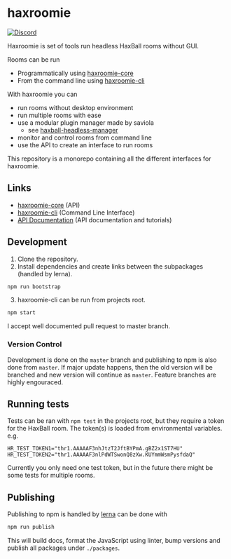 # haxroomie

<a href=https://discord.gg/TeJAEWu><img src="https://discordapp.com/api/guilds/580671475707674626/widget.png?style=shield" alt="Discord"/></a>

Haxroomie is set of tools run headless HaxBall rooms without GUI.

Rooms can be run
- Programmatically using
  [haxroomie-core](https://github.com/morko/haxroomie/tree/master/packages/haxroomie-core)
- From the command line using
  [haxroomie-cli](https://github.com/morko/haxroomie/tree/master/packages/haxroomie-cli)


With haxroomie you can
  - run rooms without desktop environment
  - run multiple rooms with ease
  - use a modular plugin manager made by saviola
    - see [haxball-headless-manager](https://github.com/saviola777/haxball-headless-manager)
  - monitor and control rooms from command line
  - use the API to create an interface to run rooms

This repository is a monorepo containing all the different interfaces for haxroomie.

## Links

- [haxroomie-core](packages/haxroomie-core/) (API)
- [haxroomie-cli](packages/haxroomie-cli/) (Command Line Interface)
- [API Documentation](https://morko.github.io/haxroomie) (API documentation and tutorials)

## Development

1. Clone the repository.
2. Install dependencies and create links between the subpackages (handled by lerna).
```sh
npm run bootstrap
```
3. haxroomie-cli can be run from projects root.
```sh
npm start
```

I accept well documented pull request to master branch.

### Version Control

Development is done on the `master` branch and publishing to npm is also done
from `master`. If major update happens, then the old version will be branched
and new version will continue as `master`. Feature branches are highly engouraced.

## Running tests

Tests can be ran with `npm test` in the projects root, but they require a
token for the HaxBall room. The token(s) is loaded from environmental
variables.
e.g.
```
HR_TEST_TOKEN1="thr1.AAAAAF3nhJtzT2JftBYPmA.gBZ2x1ST7HU"
HR_TEST_TOKEN2="thr1.AAAAAF3nlPdWTSwonQ8zXw.KUYmmWsmPysfdaQ"
```

Currently you only need one test token, but in the future there might be some
tests for multiple rooms.

## Publishing

Publishing to npm is handled by [lerna](https://github.com/lerna/lerna) can be done with
```sh
npm run publish
```

This will build docs, format the JavaScript using linter, bump versions and publish all packages under `./packages`.
